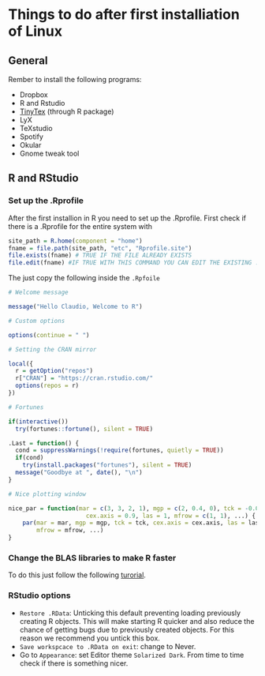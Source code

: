 # Things to do after first installiation of Linux

## General

Rember to install the following programs:

* Dropbox
* R and Rstudio
* [TinyTex](https://yihui.name/tinytex/) (through R package)
* LyX
* TeXstudio
* Spotify
* Okular
* Gnome tweak tool

## R and RStudio

### Set up the .Rprofile
After the first installion in R you need to set up the .Rprofile. First check if there is a .Rprofile for the entire system with

```r
site_path = R.home(component = "home")
fname = file.path(site_path, "etc", "Rprofile.site")
file.exists(fname) # TRUE IF THE FILE ALREADY EXISTS
file.edit(fname) #IF TRUE WITH THIS COMMAND YOU CAN EDIT THE EXISTING .Rprofile
```

The just copy the following inside the `.Rpfoile`

```r
# Welcome message 

message("Hello Claudio, Welcome to R")

# Custom options

options(continue = " ")

# Setting the CRAN mirror

local({
  r = getOption("repos")             
  r["CRAN"] = "https://cran.rstudio.com/"
  options(repos = r)
})

# Fortunes 

if(interactive()) 
  try(fortunes::fortune(), silent = TRUE)

.Last = function() {
  cond = suppressWarnings(!require(fortunes, quietly = TRUE))
  if(cond) 
    try(install.packages("fortunes"), silent = TRUE)
  message("Goodbye at ", date(), "\n")
}

# Nice plotting window

nice_par = function(mar = c(3, 3, 2, 1), mgp = c(2, 0.4, 0), tck = -0.01, 
                      cex.axis = 0.9, las = 1, mfrow = c(1, 1), ...) {
    par(mar = mar, mgp = mgp, tck = tck, cex.axis = cex.axis, las = las, 
        mfrow = mfrow, ...)
}
```

### Change the BLAS libraries to make R faster
To do this just follow the following [turorial](https://github.com/claudiofronterre/misc/blob/master/openBLAS.md).

### RStudio options
* `Restore .RData`: Unticking this default preventing loading previously creating R objects. This will make starting R quicker and also reduce the chance of getting bugs due to previously created objects. For this reason we recommend you untick this box.
* `Save workspcace to .RData on exit`: change to Never. 
* Go to `Appearance`: set Editor theme `Solarized Dark`. From time to time check if there is something nicer. 
